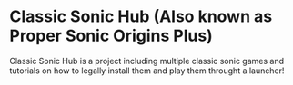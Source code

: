 # Classic Sonic Hub (Also known as Proper Sonic Origins Plus)

Classic Sonic Hub is a project including multiple classic sonic games and tutorials on how to legally install them and play them throught a launcher!
